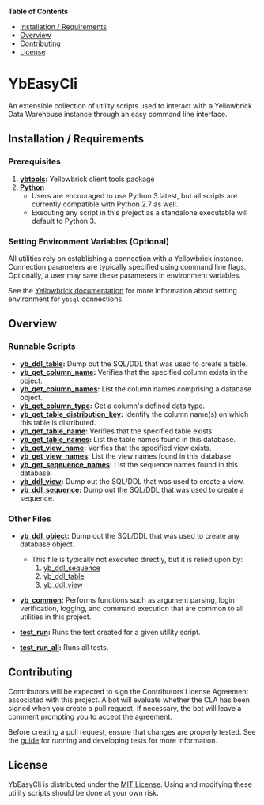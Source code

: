 **Table of Contents**

-  [Installation / Requirements](#installation)
-  [Overview](#overview)
-  [Contributing](#contributing)
-  [License](#license)

# YbEasyCli

An extensible collection of utility scripts used to interact with a Yellowbrick Data Warehouse instance through an easy command line interface.

<a id="installation"></a>

## Installation / Requirements

### Prerequisites

1.  **[ybtools](https://www.yellowbrick.com/docs/4.0/client_tools/client_tools_intro.html):**
    Yellowbrick client tools package
2.  **[Python](https://www.python.org)**
    - Users are encouraged to use Python 3.latest, but all scripts are currently
      compatible with Python 2.7 as well.
    - Executing any script in this project as a standalone executable will
      default to Python 3. 

### Setting Environment Variables (Optional)

All utilities rely on establishing a connection with a Yellowbrick instance.
Connection parameters are typically specified using command line flags.
Optionally, a user may save these parameters in environment variables.

See the [Yellowbrick
documentation](https://www.yellowbrick.com/docs/4.0/administration/ybsql_connections.html#reference_qtb_5ft_sv__ybsql_connections_environment_variables)
for more information about setting environment for `ybsql` connections.


<a id="overview"></a>

## Overview

### Runnable Scripts

-   **[yb\_ddl\_table](./yb_ddl_table.py):** Dump out the SQL/DDL that was used
    to create a table.
-   **[yb\_get\_column\_name](./yb_get_column_name.py):** Verifies that the
    specified column exists in the object.
-   **[yb\_get\_column\_names](./yb_get_column_names.py):** List the column
    names comprising a database object.
-   **[yb\_get\_column\_type](./yb_get_column_type.py):** Get a column's defined
    data type.
-   **[yb\_get\_table\_distribution\_key](./yb_get_table_distribution_key.py):**
    Identify the column name(s) on which this table is distributed.
-   **[yb\_get\_table\_name](./yb_get_table_name.py):** Verifies that the
    specified table exists.
-   **[yb\_get\_table\_names](./yb_get_table_names.py):** List the table names
    found in this database.
-   **[yb\_get\_view\_name](./yb_get_view_name.py):** Verifies that the
    specified view exists.
-   **[yb\_get\_view\_names](./yb_get_view_names.py):** List the view names
    found in this database.
-   **[yb\_get\_seqeuence\_names](./yb_get_sequence_names.py):** List the
    sequence names found in this database.
-   **[yb\_ddl\_view](./yb_ddl_view.py):** Dump out the SQL/DDL that was
    used to create a view.
-   **[yb\_ddl\_sequence](./yb_ddl_sequence.py):** Dump out the SQL/DDL that
    was used to create a sequence. 

### Other Files

-   **[yb\_ddl\_object](./yb_ddl_object.py):** Dump out the SQL/DDL that was
    used to create any database object.
    - This file is typically not executed directly, but it is relied upon by:
      1.  [yb\_ddl\_sequence](./yb_ddl_sequence.py)
      2.  [yb\_ddl\_table](./yb_ddl_table.py)
      3.  [yb\_ddl\_view](./yb_ddl_view.py)
-   **[yb\_common](./yb_common.py):** Performs functions such as argument
    parsing, login verification, logging, and command execution that are common
    to all utilities in this project.

-   **[test\_run](./test/test_run.py):** Runs the test created for a given utility
    script.
-   **[test\_run\_all](./test/test_run_all_utils.sh):** Runs all tests.


<a id="contributing"></a>

## Contributing

Contributors will be expected to sign the Contributors License Agreement
associated with this project. A bot will evaluate whether the CLA has been
signed when you create a pull request. If necessary, the bot will leave a comment
prompting you to accept the agreement.

Before creating a pull request, ensure that changes are properly tested. See the
[guide](./test/README.md) for running and developing tests for more information. 

<a id="license"></a>

## License

YbEasyCli is distributed under the [MIT License](./LICENSE). Using and modifying
these utility scripts should be done at your own risk. 
